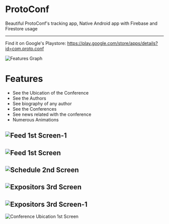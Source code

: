 # ProtoConf

Beautiful ProtoConf's tracking app, Native Android app with Firebase and Firestore usage

---

Find it on Google's Playstore: https://play.google.com/store/apps/details?id=com.proto.conf

![Features Graph](https://user-images.githubusercontent.com/81189565/130145546-e46da91c-877e-4d60-bc4f-f050405bb897.png)

# Features
 - See the Ubication of the Conference
 - See the Authors
 - See biography of any author
 - See the Conferences
 - See news related with the conference
 - Numerous Animations
 
![Feed 1st Screen-1](https://user-images.githubusercontent.com/81189565/130146447-2c8026a4-3b04-4518-982b-ebc448592a61.png)
---
![Feed 1st Screen](https://user-images.githubusercontent.com/81189565/130146460-3c27842f-4d35-488e-bcc3-f4045afa9d25.png)
---
![Schedule 2nd Screen](https://user-images.githubusercontent.com/81189565/130146475-f0cdab99-674f-4974-bc96-03e8a2c85217.png)
---
![Expositors 3rd Screen](https://user-images.githubusercontent.com/81189565/130146491-5191cdeb-b148-4cce-a0ea-6c9812660ec2.png)
---
![Expositors 3rd Screen-1](https://user-images.githubusercontent.com/81189565/130146496-c98d0373-f35a-4800-afe1-f2c573eec377.png)
---
![Conference Ubication 1st Screen](https://user-images.githubusercontent.com/81189565/130146532-1423c99e-0fe5-433c-b93a-1a97c24f4711.png)

 


 

